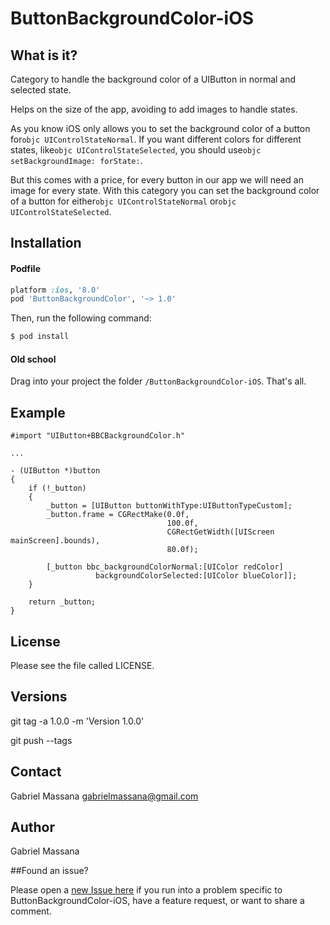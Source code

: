 # ButtonBackgroundColor-iOS

##   What is it?

Category to handle the background color of a UIButton in normal and selected state.

Helps on the size of the app, avoiding to add images to handle states.

As you know iOS only allows you to set the background color of a button for```objc UIControlStateNormal```. If you want different colors for different states, like```objc UIControlStateSelected```, you should use```objc setBackgroundImage: forState:```.

But this comes with a price, for every button in our app we will need an image for every state. With this category you can set the background color of a button for either```objc UIControlStateNormal``` or```objc UIControlStateSelected```.

## Installation

#### Podfile

```ruby
platform :ios, '8.0'
pod 'ButtonBackgroundColor', '~> 1.0'
```

Then, run the following command:

```bash
$ pod install
```

#### Old school

Drag into your project the folder `/ButtonBackgroundColor-iOS`. That's all.

## Example

```objc
#import "UIButton+BBCBackgroundColor.h"

...

- (UIButton *)button
{
    if (!_button)
    {
        _button = [UIButton buttonWithType:UIButtonTypeCustom];
        _button.frame = CGRectMake(0.0f,
                                   100.0f,
                                   CGRectGetWidth([UIScreen mainScreen].bounds),
                                   80.0f);
        
        [_button bbc_backgroundColorNormal:[UIColor redColor]
                   backgroundColorSelected:[UIColor blueColor]];
    }
    
    return _button;
}
```

## License

Please see the file called LICENSE.

## Versions

git tag -a 1.0.0 -m 'Version 1.0.0'

git push --tags

## Contact

Gabriel Massana gabrielmassana@gmail.com

## Author

Gabriel Massana

##Found an issue?

Please open a [new Issue here](https://github.com/GabrielMassana/ButtonBackgroundColor-iOS/issues/new) if you run into a problem specific to ButtonBackgroundColor-iOS, have a feature request, or want to share a comment.


